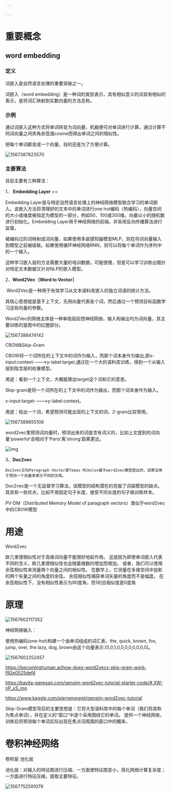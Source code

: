 ```yaml
---

---
```


# 重要概念

## word embedding

### 定义

词嵌入是自然语言处理的重要突破之一。

词嵌入（word embedding）是一种词的类型表示，具有相似意义的词具有相似的表示，是将词汇映射到实数向量的方法总称。

### 示例

通过词嵌入这种方式将单词转变为词向量，机器便可对单词进行计算，通过计算不同词向量之间夹角余弦值cosine而得出单词之间的相似性。

把每个单词都变成一个向量，目的还是为了方便计算。

![1567387823570](assets/1567387823570.png)

### 主要算法

目前主要有三种算法：

1、 **Embedding Layer** ==

Embedding  Layer是与特定自然语言处理上的神经网络模型联合学习的单词嵌入。该嵌入方法将清理好的文本中的单词进行one  hot编码（热编码），向量空间的大小或维度被指定为模型的一部分，例如50、100或300维。向量以小的随机数进行初始化。Embedding  Layer用于神经网络的前端，并采用反向传播算法进行监督。

被编码过的词映射成词向量，如果使用多层感知器模型MLP，则在将词向量输入到模型之前被级联。如果使用循环神经网络RNN，则可以将每个单词作为序列中的一个输入。

这种学习嵌入层的方法需要大量的培训数据，可能很慢，但是可以学习训练出既针对特定文本数据又针对NLP的嵌入模型。



2、**Word2Vec（Word to Vector）**

​	Word2Vec是一种用于有效学习从文本语料库嵌入的独立词语的统计方法。

​	其核心思想就是基于上下文，先用向量代表各个词，然后通过一个预测目标函数学习这些向量的参数。

​	Word2Vec的网络主体是一种单隐层前馈神经网络，输入和输出均为词向量，其主要训练的是图中的红圈部分。

![1567388474142](assets/1567388474142.png)

CBOW&Skip-Gram

CBOW将一个词所在的上下文中的词作为输入，而那个词本身作为输出,即x-input:context---->y-label:target,通过在一个大的语料库训练，得到一个从输入层到隐含层的权重模型。

用途：看到一个上下文，大概能猜出target这个词和它的意思。

Skip-gram是将一个词所在的上下文中的词作为输出，而那个词本身作为输入。

x-input:target---->y-label:context。

用途：给出一个词，希望预测可能出现的上下文的词，2-gram比较常用。

![1567389655106](assets/1567389655106.png)



word2vec里预测词向量时，预测出来的词是含有词义的，比如上文提到的词向量’powerful’会相对于’Paris’离’strong‘距离更近。

![img](assets/wpsvzTCAs.jpg)



3、**Doc2vec**

 	Doc2vec又叫Paragraph Vector是Tomas Mikolov基于word2vec模型提出的，该算法用于预测一个向量来表示不同的文档。

​	Doc2vec是一个无监督学习算法，该模型的结构潜在的克服了词袋模型的缺点。其具有一些优点，比如不用固定句子长度，接受不同长度的句子做训练样本。



PV-DM（Distributed Memory Model of paragraph vectors）类似于word2vec中的CBOW模型

# 用途

Word2vec

欧几里德相似性对于高维词向量不能很好地起作用。 这是因为即使单词嵌入代表不同的含义，欧几里德相似性也会随着维数的增加而增加。 
或者，我们可以使用余弦相似性来测量两个向量之间的相似性。 在数学上，它测量在多维空间中投影的两个矢量之间的角度的余弦。 
余弦相似性捕获单词矢量的角度而不是幅度。 在余弦相似性下，没有相似性表示为90度角，而1的总相似度是0度角





# 原理

![1567602117352](assets/1567602117352.png)



神经网络输入：

使用热编码(one-hot)构建一个由单词组成的词汇表，the, quick, brown, fox, jump, over, the lazy, dog, brown由这个向量表示:[0,0,1,0,0,0,0,0,0,0,0]。

![1567602252457](assets/1567602252457.png)



https://becominghuman.ai/how-does-word2vecs-skip-gram-work-f92e0525def4

https://kavita-ganesan.com/gensim-word2vec-tutorial-starter-code/#.XW-nP_xS_mg

https://www.kaggle.com/pierremegret/gensim-word2vec-tutorial



Skip-Gram模型背后的主要思想是：它将大型语料库中的每个单词（我们将其称为焦点单词），并在定义的“窗口”中逐个采用围绕它的单词。 提供一个神经网络，训练后将预测每个单词实际出现在焦点词周围的窗口中的概率。

# 卷积神经网络

卷积层  池化层

池化层：对输入的特征图进行压缩，一方面使特征图变小，简化网络计算复杂度；一方面进行特征压缩，提取主要特征。

![1567752591079](assets/1567752591079.png)